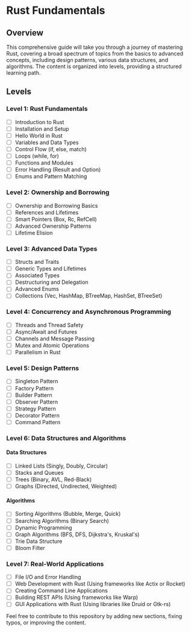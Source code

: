 # Rust Fundamentals

## Overview

This comprehensive guide will take you through a journey of mastering Rust,
covering a broad spectrum of topics from the basics to advanced concepts, including design patterns, various data
structures, and algorithms. The content is organized into levels, providing a structured learning path.

## Levels

### Level 1: Rust Fundamentals

- [ ] Introduction to Rust
- [ ] Installation and Setup
- [ ] Hello World in Rust
- [ ] Variables and Data Types
- [ ] Control Flow (if, else, match)
- [ ] Loops (while, for)
- [ ] Functions and Modules
- [ ] Error Handling (Result and Option)
- [ ] Enums and Pattern Matching

### Level 2: Ownership and Borrowing

- [ ] Ownership and Borrowing Basics
- [ ] References and Lifetimes
- [ ] Smart Pointers (Box, Rc, RefCell)
- [ ] Advanced Ownership Patterns
- [ ] Lifetime Elision

### Level 3: Advanced Data Types

- [ ] Structs and Traits
- [ ] Generic Types and Lifetimes
- [ ] Associated Types
- [ ] Destructuring and Delegation
- [ ] Advanced Enums
- [ ] Collections (Vec, HashMap, BTreeMap, HashSet, BTreeSet)

### Level 4: Concurrency and Asynchronous Programming

- [ ] Threads and Thread Safety
- [ ] Async/Await and Futures
- [ ] Channels and Message Passing
- [ ] Mutex and Atomic Operations
- [ ] Parallelism in Rust

### Level 5: Design Patterns

- [ ] Singleton Pattern
- [ ] Factory Pattern
- [ ] Builder Pattern
- [ ] Observer Pattern
- [ ] Strategy Pattern
- [ ] Decorator Pattern
- [ ] Command Pattern

### Level 6: Data Structures and Algorithms

#### Data Structures

- [ ] Linked Lists (Singly, Doubly, Circular)
- [ ] Stacks and Queues
- [ ] Trees (Binary, AVL, Red-Black)
- [ ] Graphs (Directed, Undirected, Weighted)

#### Algorithms

- [ ] Sorting Algorithms (Bubble, Merge, Quick)
- [ ] Searching Algorithms (Binary Search)
- [ ] Dynamic Programming
- [ ] Graph Algorithms (BFS, DFS, Dijkstra's, Kruskal's)
- [ ] Trie Data Structure
- [ ] Bloom Filter

### Level 7: Real-World Applications

- [ ] File I/O and Error Handling
- [ ] Web Development with Rust (Using frameworks like Actix or Rocket)
- [ ] Creating Command Line Applications
- [ ] Building REST APIs (Using frameworks like Warp)
- [ ] GUI Applications with Rust (Using libraries like Druid or Gtk-rs)

Feel free to contribute to this repository by adding new sections, fixing typos, or improving the content.
